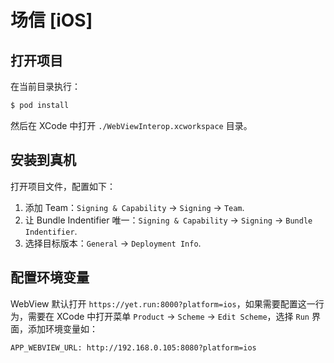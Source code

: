 # 场信 [iOS]

## 打开项目

在当前目录执行：

```bash
$ pod install
```

然后在 XCode 中打开 `./WebViewInterop.xcworkspace` 目录。

## 安装到真机

打开项目文件，配置如下：

1. 添加 Team：`Signing & Capability` -> `Signing` -> `Team`.
2. 让 Bundle Indentifier 唯一：`Signing & Capability` -> `Signing` -> `Bundle Indentifier`.
3. 选择目标版本：`General` -> `Deployment Info`.

## 配置环境变量

WebView 默认打开 `https://yet.run:8000?platform=ios`，如果需要配置这一行为，需要在 XCode 中打开菜单 `Product` -> `Scheme` -> `Edit Scheme`，选择 `Run` 界面，添加环境变量如：

```
APP_WEBVIEW_URL: http://192.168.0.105:8080?platform=ios
```


